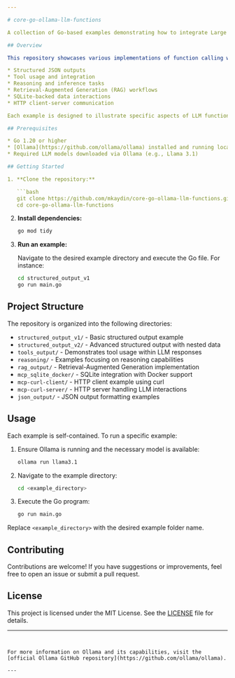 ```yaml
---

# core-go-ollama-llm-functions

A collection of Go-based examples demonstrating how to integrate Large Language Models (LLMs) with function calling capabilities using [Ollama](https://github.com/ollama/ollama).

## Overview

This repository showcases various implementations of function calling with LLMs in Go, leveraging Ollama's local model serving capabilities. It includes examples such as:

* Structured JSON outputs
* Tool usage and integration
* Reasoning and inference tasks
* Retrieval-Augmented Generation (RAG) workflows
* SQLite-backed data interactions
* HTTP client-server communication

Each example is designed to illustrate specific aspects of LLM function calling, providing a practical reference for developers.

## Prerequisites

* Go 1.20 or higher
* [Ollama](https://github.com/ollama/ollama) installed and running locally
* Required LLM models downloaded via Ollama (e.g., Llama 3.1)

## Getting Started

1. **Clone the repository:**

   ```bash
   git clone https://github.com/mkaydin/core-go-ollama-llm-functions.git
   cd core-go-ollama-llm-functions
   ```



2. **Install dependencies:**

   ```bash
   go mod tidy
   ```



3. **Run an example:**

   Navigate to the desired example directory and execute the Go file. For instance:

   ```bash
   cd structured_output_v1
   go run main.go
   ```



## Project Structure

The repository is organized into the following directories:

* `structured_output_v1/` - Basic structured output example
* `structured_output_v2/` - Advanced structured output with nested data
* `tools_output/` - Demonstrates tool usage within LLM responses
* `reasoning/` - Examples focusing on reasoning capabilities
* `rag_output/` - Retrieval-Augmented Generation implementation
* `mcp_sqlite_docker/` - SQLite integration with Docker support
* `mcp-curl-client/` - HTTP client example using curl
* `mcp-curl-server/` - HTTP server handling LLM interactions
* `json_output/` - JSON output formatting examples

## Usage

Each example is self-contained. To run a specific example:

1. Ensure Ollama is running and the necessary model is available:

   ```bash
   ollama run llama3.1
   ```



2. Navigate to the example directory:

   ```bash
   cd <example_directory>
   ```



3. Execute the Go program:

   ```bash
   go run main.go
   ```



Replace `<example_directory>` with the desired example folder name.

## Contributing

Contributions are welcome! If you have suggestions or improvements, feel free to open an issue or submit a pull request.

## License

This project is licensed under the MIT License. See the [LICENSE](LICENSE) file for details.

---
```


For more information on Ollama and its capabilities, visit the [official Ollama GitHub repository](https://github.com/ollama/ollama).

---

